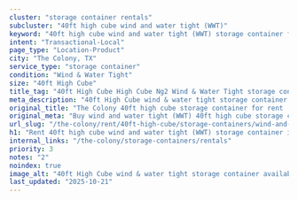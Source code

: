 ```yaml
---
cluster: "storage container rentals"
subcluster: "40ft high cube wind and water tight (WWT)"
keyword: "40ft high cube wind and water tight (WWT) storage container for rent The Colony, TX"
intent: "Transactional-Local"
page_type: "Location-Product"
city: "The Colony, TX"
service_type: "storage container"
condition: "Wind & Water Tight"
size: "40ft High Cube"
title_tag: "40ft High Cube High Cube Ng2 Wind & Water Tight storage container Sales in The Colony | LC Container"
meta_description: "40ft High Cube wind & water tight storage container sales in The Colony. High cube containers with extra height. Fast delivery, competitive pricing. Serving storage containers area. Quote ID: 2KU. Call (214) 524-4168 for your free quote today."
original_title: "The Colony 40ft high cube storage container for rent | LC"
original_meta: "Buy wind and water tight (WWT) 40ft high cube storage container rent with local delivery in The Colony, TX. LC Container — local Since 2003. Request a fast quote today."
url_slug: "/the-colony/rent/40ft-high-cube/storage-containers/wind-and-water-tight-wwt"
h1: "Rent 40ft high cube wind and water tight (WWT) storage container in The Colony"
internal_links: "/the-colony/storage-containers/rentals"
priority: 3
notes: "2"
noindex: true
image_alt: "40ft High Cube wind & water tight storage container available for delivery in The Colony"
last_updated: "2025-10-21"
---
```


<!-- TODO: Add unique city/inventory copy, images, and internal links here. -->
